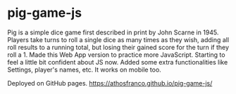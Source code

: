 # pig-game-js
Pig is a simple dice game first described in print by John Scarne in 1945. Players take turns to roll a single dice as many times as they wish, adding all roll results to a running total, but losing their gained score for the turn if they roll a 1. Made this Web App version to practice more JavaScript. Starting to feel a little bit confident about JS now. Added some extra functionalities like Settings, player's names, etc. It works on mobile too.  

Deployed on GitHub pages. https://athosfranco.github.io/pig-game-js/
